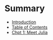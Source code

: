 # Summary

* [Introduction](README.md)
* [Table of Contents](table-of-contents.md)
* [Chpt 1: Meet Julia](chpt-1-meet-julia.md)

